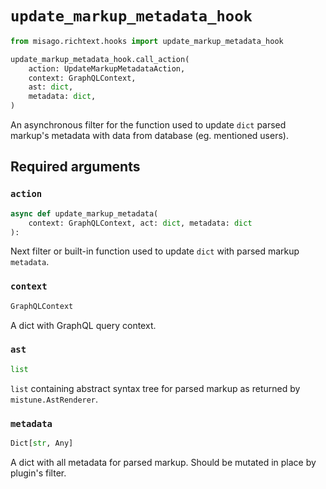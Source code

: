# `update_markup_metadata_hook`

```python
from misago.richtext.hooks import update_markup_metadata_hook

update_markup_metadata_hook.call_action(
    action: UpdateMarkupMetadataAction,
    context: GraphQLContext,
    ast: dict,
    metadata: dict,
)
```

An asynchronous filter for the function used to update `dict` parsed markup's metadata with data from database (eg. mentioned users).


## Required arguments

### `action`

```python
async def update_markup_metadata(
    context: GraphQLContext, act: dict, metadata: dict
):
```

Next filter or built-in function used to update `dict` with parsed markup `metadata`.


### `context`

```python
GraphQLContext
```

A dict with GraphQL query context.


### `ast`

```python
list
```

`list` containing abstract syntax tree for parsed markup as returned by `mistune.AstRenderer`.


### `metadata`

```python
Dict[str, Any]
```

A dict with all metadata for parsed markup. Should be mutated in place by plugin's filter.